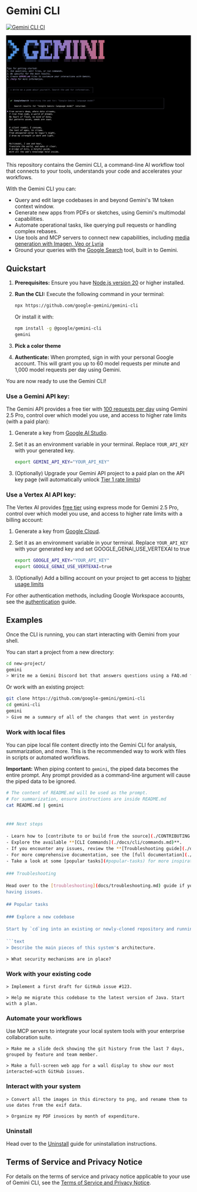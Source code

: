# Gemini CLI

[![Gemini CLI CI](https://github.com/google-gemini/gemini-cli/actions/workflows/ci.yml/badge.svg)](https://github.com/google-gemini/gemini-cli/actions/workflows/ci.yml)

![Gemini CLI Screenshot](./docs/assets/gemini-screenshot.png)

This repository contains the Gemini CLI, a command-line AI workflow tool that connects to your
tools, understands your code and accelerates your workflows.

With the Gemini CLI you can:

- Query and edit large codebases in and beyond Gemini's 1M token context window.
- Generate new apps from PDFs or sketches, using Gemini's multimodal capabilities.
- Automate operational tasks, like querying pull requests or handling complex rebases.
- Use tools and MCP servers to connect new capabilities, including [media generation with Imagen,
  Veo or Lyria](https://github.com/GoogleCloudPlatform/vertex-ai-creative-studio/tree/main/experiments/mcp-genmedia)
- Ground your queries with the [Google Search](https://ai.google.dev/gemini-api/docs/grounding)
  tool, built in to Gemini.

## Quickstart

1. **Prerequisites:** Ensure you have [Node.js version 20](https://nodejs.org/en/download) or higher installed.
2. **Run the CLI:** Execute the following command in your terminal:

   ```bash
   npx https://github.com/google-gemini/gemini-cli
   ```

   Or install it with:

   ```bash
   npm install -g @google/gemini-cli
   gemini
   ```

3. **Pick a color theme**
4. **Authenticate:** When prompted, sign in with your personal Google account. This will grant you up to 60 model requests per minute and 1,000 model requests per day using Gemini.

You are now ready to use the Gemini CLI!

### Use a Gemini API key:

The Gemini API provides a free tier with [100 requests per day](https://ai.google.dev/gemini-api/docs/rate-limits#free-tier) using Gemini 2.5 Pro, control over which model you use, and access to higher rate limits (with a paid plan):

1. Generate a key from [Google AI Studio](https://aistudio.google.com/apikey).
2. Set it as an environment variable in your terminal. Replace `YOUR_API_KEY` with your generated key.

   ```bash
   export GEMINI_API_KEY="YOUR_API_KEY"
   ```

3. (Optionally) Upgrade your Gemini API project to a paid plan on the API key page (will automatically unlock [Tier 1 rate limits](https://ai.google.dev/gemini-api/docs/rate-limits#tier-1))

### Use a Vertex AI API key:

The Vertex AI provides [free tier](https://cloud.google.com/vertex-ai/generative-ai/docs/start/express-mode/overview) using express mode for Gemini 2.5 Pro, control over which model you use, and access to higher rate limits with a billing account:

1. Generate a key from [Google Cloud](https://cloud.google.com/vertex-ai/generative-ai/docs/start/api-keys).
2. Set it as an environment variable in your terminal. Replace `YOUR_API_KEY` with your generated key and set GOOGLE_GENAI_USE_VERTEXAI to true

   ```bash
   export GOOGLE_API_KEY="YOUR_API_KEY"
   export GOOGLE_GENAI_USE_VERTEXAI=true
   ```

3. (Optionally) Add a billing account on your project to get access to [higher usage limits](https://cloud.google.com/vertex-ai/generative-ai/docs/quotas)

For other authentication methods, including Google Workspace accounts, see the [authentication](./docs/cli/authentication.md) guide.

## Examples

Once the CLI is running, you can start interacting with Gemini from your shell.

You can start a project from a new directory:

```sh
cd new-project/
gemini
> Write me a Gemini Discord bot that answers questions using a FAQ.md file I will provide
```

Or work with an existing project:

```sh
git clone https://github.com/google-gemini/gemini-cli
cd gemini-cli
gemini
> Give me a summary of all of the changes that went in yesterday
```

### Work with local files

You can pipe local file content directly into the Gemini CLI for analysis, summarization, and more. This is the recommended way to work with files in scripts or automated workflows.

**Important:** When piping content to `gemini`, the piped data becomes the entire prompt. Any prompt provided as a command-line argument will cause the piped data to be ignored.

```sh
# The content of README.md will be used as the prompt.
# For summarization, ensure instructions are inside README.md
cat README.md | gemini


### Next steps

- Learn how to [contribute to or build from the source](./CONTRIBUTING.md).
- Explore the available **[CLI Commands](./docs/cli/commands.md)**.
- If you encounter any issues, review the **[Troubleshooting guide](./docs/troubleshooting.md)**.
- For more comprehensive documentation, see the [full documentation](./docs/index.md).
- Take a look at some [popular tasks](#popular-tasks) for more inspiration.

### Troubleshooting

Head over to the [troubleshooting](docs/troubleshooting.md) guide if you're
having issues.

## Popular tasks

### Explore a new codebase

Start by `cd`ing into an existing or newly-cloned repository and running `gemini`.

```text
> Describe the main pieces of this system's architecture.
```

```text
> What security mechanisms are in place?
```

### Work with your existing code

```text
> Implement a first draft for GitHub issue #123.
```

```text
> Help me migrate this codebase to the latest version of Java. Start with a plan.
```

### Automate your workflows

Use MCP servers to integrate your local system tools with your enterprise collaboration suite.

```text
> Make me a slide deck showing the git history from the last 7 days, grouped by feature and team member.
```

```text
> Make a full-screen web app for a wall display to show our most interacted-with GitHub issues.
```

### Interact with your system

```text
> Convert all the images in this directory to png, and rename them to use dates from the exif data.
```

```text
> Organize my PDF invoices by month of expenditure.
```

### Uninstall

Head over to the [Uninstall](docs/Uninstall.md) guide for uninstallation instructions.

## Terms of Service and Privacy Notice

For details on the terms of service and privacy notice applicable to your use of Gemini CLI, see the [Terms of Service and Privacy Notice](./docs/tos-privacy.md).
